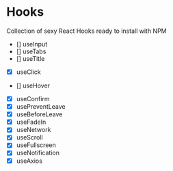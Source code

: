 # Hooks

Collection of sexy React Hooks ready to install with NPM

- [] useInput
- [] useTabs
- [] useTitle
- [x] useClick
- [] useHover
- [x] useConfirm
- [x] usePreventLeave
- [x] useBeforeLeave
- [x] useFadeIn
- [x] useNetwork
- [x] useScroll
- [x] useFullscreen
- [x] useNotification
- [x] useAxios
